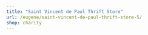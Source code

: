```yaml
---
title: "Saint Vincent de Paul Thrift Store"
url: /eugene/saint-vincent-de-paul-thrift-store-5/
shop: charity
---
```

